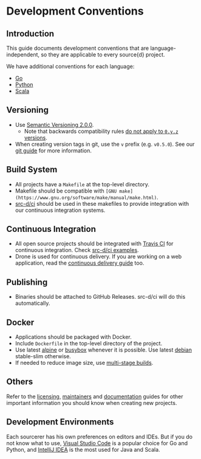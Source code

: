 
# Development Conventions

## Introduction

This guide documents development conventions that are language-independent, so they are applicable to every source{d} project.

We have additional conventions for each language:

* [Go](conventions-go.md)
* [Python](conventions-python.md)
* [Scala](conventions-scala.md)

## Versioning

* Use [Semantic Versioning 2.0.0](https://semver.org/spec/v2.0.0.html).
  * Note that backwards compatibility rules [do not apply to `0.y.z` versions](https://semver.org/#spec-item-4).
* When creating version tags in git, use the `v` prefix (e.g. `v0.5.0`). See our [git guide](git-flow.md) for more information.

## Build System

* All projects have a `Makefile` at the top-level directory.
* Makefile should be compatible with `[GNU make](https://www.gnu.org/software/make/manual/make.html)`.
* [src-d/ci](https://github.com/src-d/ci) should be used in these makefiles to provide integration with our continuous integration systems.

## Continuous Integration

* All open source projects should be integrated with [Travis CI](https://travis-ci.org/) for continuous integration. Check [src-d/ci examples](https://github.com/src-d/ci/tree/master/examples).
* Drone is used for continuous delivery. If you are working on a web application, read the [continuous delivery guide](continuous-delivery.md) too.

## Publishing

* Binaries should be attached to GitHub Releases. src-d/ci will do this automatically.

## Docker

* Applications should be packaged with Docker.
* Include `Dockerfile` in the top-level directory of the project.
* Use latest [alpine](https://hub.docker.com/_/alpine/) or [busybox](https://hub.docker.com/_/busybox/) whenever it is possible. Use latest [debian](https://hub.docker.com/_/debian/) stable-slim otherwise.
* If needed to reduce image size, use [multi-stage builds](https://docs.docker.com/develop/develop-images/multistage-build/).

## Others

Refer to the [licensing](licensing.md), [maintainers](maintainers.md) and [documentation](documentation.md) guides for other important information you should know when creating new projects.

## Development Environments

Each sourcerer has his own preferences on editors and IDEs. But if you do not know what to use, [Visual Studio Code](https://code.visualstudio.com/) is a popular choice for Go and Python, and [IntelliJ IDEA](https://www.jetbrains.com/idea/) is the most used for Java and Scala.
